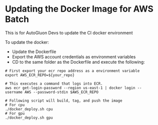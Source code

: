# Updating the Docker Image for AWS Batch
This is for AutoGluon Devs to update the CI docker environment

To update the docker:

- Update the Dockerfile
- Export the AWS account credentials as environment variables
- CD to the same folder as the Dockerfile and execute the following:

```shell
# First export your ecr repo address as a environment variable
export AWS_ECR_REPO=${your_repo}

# This executes a command that logs into ECR.
aws ecr get-login-password --region us-east-1 | docker login --username AWS --password-stdin $AWS_ECR_REPO

# Following script will build, tag, and push the image
# For cpu
./docker_deploy.sh cpu
# For gpu
./docker_deploy.sh gpu

```
